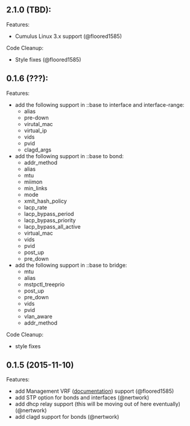 ## 2.1.0 (TBD):

Features:
  - Cumulus Linux 3.x support (@floored1585)

Code Cleanup:
  - Style fixes (@floored1585)

## 0.1.6 (???):

Features:
  - add the following support in ::base to interface and interface-range:
    - alias
    - pre-down
    - virutal_mac
    - virtual_ip
    - vids
    - pvid
    - clagd_args
  - add the following support in ::base to bond:
    - addr_method
    - alias
    - mtu
    - miimon
    - min_links
    - mode
    - xmit_hash_policy
    - lacp_rate
    - lacp_bypass_period
    - lacp_bypass_priority
    - lacp_bypass_all_active
    - virtual_mac
    - vids
    - pvid
    - post_up
    - pre_down
  - add the following support in ::base to bridge:
    - mtu
    - alias
    - mstpctl_treeprio
    - post_up
    - pre_down
    - vids
    - pvid
    - vlan_aware
    - addr_method

Code Cleanup:
  - style fixes

## 0.1.5 (2015-11-10)

Features:

  - add Management VRF ([documentation](http://docs.cumulusnetworks.com/display/DOCS/Management+VRF)) support (@floored1585)
  - add STP option for bonds and interfaces (@nertwork)
  - add dhcp relay support (this will be moving out of here eventually) (@nertwork)
  - add clagd support for bonds (@nertwork)
